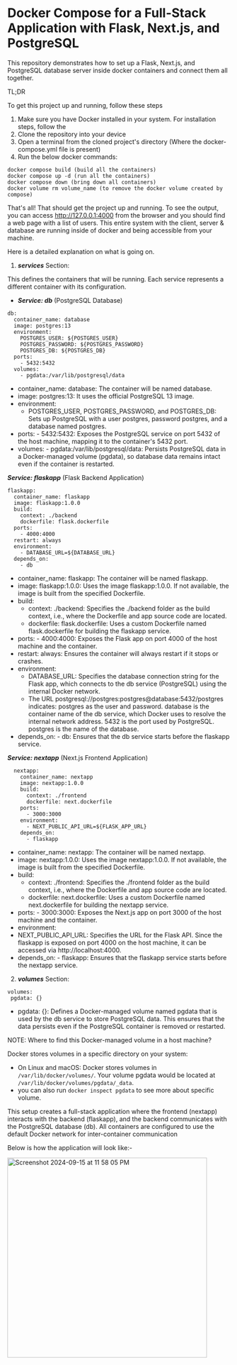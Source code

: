 # Docker Compose for a Full-Stack Application with Flask, Next.js, and PostgreSQL

This repository demonstrates how to set up a Flask, Next.js, and PostgreSQL database server inside docker containers and connect them all together.

TL;DR

To get this project up and running, follow these steps

1. Make sure you have Docker installed in your system. For installation steps, follow the 
2. Clone the repository into your device
3. Open a terminal from the cloned project's directory (Where the docker-compose.yml file is present)
4. Run the below docker commands: 
```
docker compose build (build all the containers)
docker compose up -d (run all the containers)
docker compose down (bring down all containers)
docker volume rm volume_name (to remove the docker volume created by compose)
```

That's all! That should get the project up and running. To see the output, you can access http://127.0.0.1:4000 from the browser and you should find a web page with a list of users. This entire system with the client, server & database are running inside of docker and being accessible from your machine.

Here is a detailed explanation on what is going on.

1. **_services_** Section:

This defines the containers that will be running. Each service represents a different container with its configuration.

- **_Service: db_** (PostgreSQL Database)

```
db:
  container_name: database
  image: postgres:13
  environment:
    POSTGRES_USER: ${POSTGRES_USER}
    POSTGRES_PASSWORD: ${POSTGRES_PASSWORD}
    POSTGRES_DB: ${POSTGRES_DB}
  ports:
    - 5432:5432
  volumes:
    - pgdata:/var/lib/postgresql/data
```

- container_name: database: The container will be named database.
- image: postgres:13: It uses the official PostgreSQL 13 image.
- environment:
    - POSTGRES_USER, POSTGRES_PASSWORD, and POSTGRES_DB: Sets up PostgreSQL with a user postgres,       password postgres, and a database named postgres.
- ports: - 5432:5432: Exposes the PostgreSQL service on port 5432 of the host machine, mapping it   to the container's 5432 port.
- volumes: - pgdata:/var/lib/postgresql/data: Persists PostgreSQL data in a Docker-managed volume (pgdata), so database data remains intact even if the container is restarted.

**_Service: flaskapp_**  (Flask Backend Application)

```
flaskapp:
  container_name: flaskapp
  image: flaskapp:1.0.0
  build:
    context: ./backend
    dockerfile: flask.dockerfile
  ports:
    - 4000:4000
  restart: always
  environment:
    - DATABASE_URL=${DATABASE_URL}
  depends_on:
    - db
```

- container_name: flaskapp: The container will be named flaskapp.
- image: flaskapp:1.0.0: Uses the image flaskapp:1.0.0. If not available, the image is built from the specified Dockerfile.
- build:
    - context: ./backend: Specifies the ./backend folder as the build context, i.e., where the Dockerfile and app source code are located.
    - dockerfile: flask.dockerfile: Uses a custom Dockerfile named flask.dockerfile for building the flaskapp service.
- ports: - 4000:4000: Exposes the Flask app on port 4000 of the host machine and the container.
- restart: always: Ensures the container will always restart if it stops or crashes.
- environment:
    - DATABASE_URL: Specifies the database connection string for the Flask app, which connects to the db service (PostgreSQL) using the internal Docker network.
    - The URL postgresql://postgres:postgres@database:5432/postgres indicates:
    postgres as the user and password.
    database is the container name of the db service, which Docker uses to resolve the internal network address.
    5432 is the port used by PostgreSQL.
    postgres is the name of the database.
- depends_on: - db: Ensures that the db service starts before the flaskapp service.

**_Service: nextapp_** (Next.js Frontend Application)

```
  nextapp:
    container_name: nextapp
    image: nextapp:1.0.0
    build: 
      context: ./frontend
      dockerfile: next.dockerfile
    ports:
      - 3000:3000
    environment:
      - NEXT_PUBLIC_API_URL=${FLASK_APP_URL}
    depends_on:
      - flaskapp
```

- container_name: nextapp: The container will be named nextapp.
- image: nextapp:1.0.0: Uses the image nextapp:1.0.0. If not available, the image is built from the specified Dockerfile.
- build:
    - context: ./frontend: Specifies the ./frontend folder as the build context, i.e., where the Dockerfile and app source code are located.
    - dockerfile: next.dockerfile: Uses a custom Dockerfile named next.dockerfile for building the nextapp service.
- ports: - 3000:3000: Exposes the Next.js app on port 3000 of the host machine and the container.
- environment:
- NEXT_PUBLIC_API_URL: Specifies the URL for the Flask API. Since the flaskapp is exposed on port 4000 on the host machine, it can be accessed via http://localhost:4000.
- depends_on: - flaskapp: Ensures that the flaskapp service starts before the nextapp service.

 2. **_volumes_** Section:

 ```
 volumes:
  pgdata: {}
```
- pgdata: {}: Defines a Docker-managed volume named pgdata that is used by the db service to store PostgreSQL data. This ensures that the data persists even if the PostgreSQL container is removed or restarted.

NOTE: Where to find this Docker-managed volume in a host machine?

Docker stores volumes in a specific directory on your system:

- On Linux and macOS: Docker stores volumes in ```/var/lib/docker/volumes/```.
Your volume pgdata would be located at ```/var/lib/docker/volumes/pgdata/_data```.
- you can also run ```docker inspect pgdata``` to see more about specific volume.


This setup creates a full-stack application where the frontend (nextapp) interacts with the backend (flaskapp), and the backend communicates with the PostgreSQL database (db). All containers are configured to use the default Docker network for inter-container communication

Below is how the application will look like:-

<img width="451" alt="Screenshot 2024-09-15 at 11 58 05 PM" src="https://github.com/user-attachments/assets/a079cbf8-ef82-46d9-81d7-9239412ca24a">
